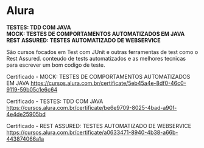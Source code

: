 <h1>Alura</h1>

<b>TESTES: TDD COM JAVA</b><br>
<b>MOCK: TESTES DE COMPORTAMENTOS AUTOMATIZADOS EM JAVA</b><br>
<b>REST ASSURED: TESTES AUTOMATIZADO DE WEBSERVICE</b><br>

São cursos focados em Test com JUnit e outras ferramentas de test como o Rest Assured.
conteudo de tests automatizados e as melhores tecnicas para escrever um bom codigo de teste.


Certificado - MOCK: TESTES DE COMPORTAMENTOS AUTOMATIZADOS EM JAVA
https://cursos.alura.com.br/certificate/5eb45a4e-8df0-46c0-9119-59b05c1e6c64

Certificado - TESTES: TDD COM JAVA
https://cursos.alura.com.br/certificate/be6e9709-8025-4bad-a90f-4e4de25905bd

Certificado - REST ASSURED: TESTES AUTOMATIZADO DE WEBSERVICE
https://cursos.alura.com.br/certificate/a0633471-8940-4b38-a66b-443874066a1a

